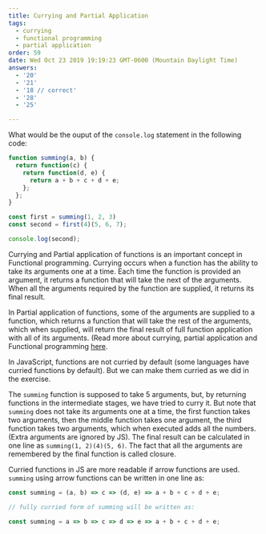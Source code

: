 ```yaml
---
title: Currying and Partial Application
tags:
  - currying
  - functional programming
  - partial application
order: 59
date: Wed Oct 23 2019 19:19:23 GMT-0600 (Mountain Daylight Time)
answers:
  - '20'
  - '21'
  - '18 // correct'
  - '28'
  - '25'

---
```


What would be the ouput of the `console.log` statement in the following code:

```javascript
function summing(a, b) {
  return function(c) {
    return function(d, e) {
      return a + b + c + d + e;
    };
  };
}

const first = summing(1, 2, 3)
const second = first(4)(5, 6, 7);

console.log(second);
```

<!-- explanation -->

Currying and Partial application of functions is an important concept in Functional programming. Currying occurs when a function has the ability to take its arguments one at a time. Each time the function is provided an argument, it returns a function that will take the next of the arguments. When all the arguments required by the function are supplied, it returns its final result.

In Partial application of functions, some of the arguments are supplied to a function, which returns a function that will take the rest of the arguments, which when supplied, will return the final result of full function application with all of its arguments. (Read more about currying, partial application and Functional programming [here](https://github.com/getify/Functional-Light-JS/blob/master/manuscript/ch3.md/#chapter-3-managing-function-inputs).

In JavaScript, functions are not curried by default (some languages have curried functions by default). But we can make them curried as we did in the exercise.

The `summing` function is supposed to take 5 arguments, but, by returning functions in the intermediate stages, we have tried to curry it. But note that `summing` does not take its arguments one at a time, the first function takes two arguments, then the middle function takes one argument, the third function takes two arguments, which when executed adds all the numbers. (Extra arguments are ignored by JS). The final result can be calculated in one line as `summing(1, 2)(4)(5, 6)`. The fact that all the arguments are remembered by the final function is called closure.

Curried functions in JS are more readable if arrow functions are used. `summing` using arrow functions can be written in one line as:

```javascript
const summing = (a, b) => c => (d, e) => a + b + c + d + e;

// fully curried form of summing will be written as:

const summing = a => b => c => d => e => a + b + c + d + e;
```

